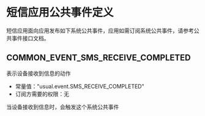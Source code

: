 # 短信应用公共事件定义
短信应用面向应用发布如下系统公共事件，应用如需订阅系统公共事件，请参考公共事件接口文档。

## COMMON_EVENT_SMS_RECEIVE_COMPLETED

表示设备接收到信息的动作

- 常量值："usual.event.SMS_RECEIVE_COMPLETED"
- 订阅方需要的权限：无

当设备接收到信息时，会触发这个系统公共事件
